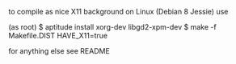 to compile as nice X11 background on Linux (Debian 8 Jessie) use

(as root) $ aptitude install xorg-dev libgd2-xpm-dev
$ make -f Makefile.DIST HAVE_X11=true

for anything else see README
